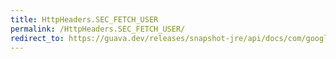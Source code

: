 ```yaml
---
title: HttpHeaders.SEC_FETCH_USER
permalink: /HttpHeaders.SEC_FETCH_USER/
redirect_to: https://guava.dev/releases/snapshot-jre/api/docs/com/google/common/net/HttpHeaders.html#SEC_FETCH_USER
---
```

